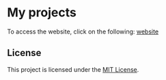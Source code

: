 # My projects

To access the website, click on the following: [website](books-website-kappa.vercel.app)

## License

This project is licensed under the [MIT License](LICENSE).
